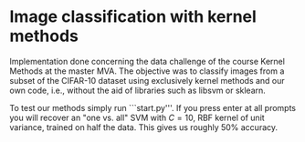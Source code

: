 # Image classification with kernel methods
Implementation done concerning the data challenge of the course Kernel Methods 
at the master MVA. The objective was to classify images from a subset of the 
CIFAR-10 dataset using exclusively kernel methods and our own code, i.e., 
without the aid of libraries such as libsvm or sklearn. 

To test our methods simply run ```start.py'''. If you press enter at all 
prompts you will recover an "one vs. all" SVM with $C=10$, RBF kernel of unit
variance, trained on half the data. This gives us roughly 50% accuracy.
